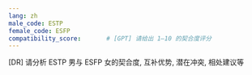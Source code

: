 ```yaml
---
lang: zh
male_code: ESTP
female_code: ESFP
compatibility_score:       # [GPT] 请给出 1–10 的契合度评分
---
```


[DR] 请分析 ESTP 男与 ESFP 女的契合度, 互补优势, 潜在冲突, 相处建议等

